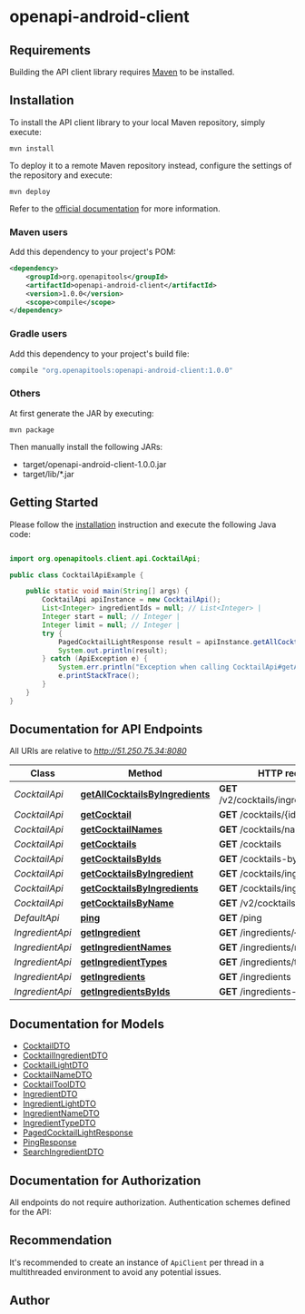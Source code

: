 # openapi-android-client

## Requirements

Building the API client library requires [Maven](https://maven.apache.org/) to be installed.

## Installation

To install the API client library to your local Maven repository, simply execute:

```shell
mvn install
```

To deploy it to a remote Maven repository instead, configure the settings of the repository and execute:

```shell
mvn deploy
```

Refer to the [official documentation](https://maven.apache.org/plugins/maven-deploy-plugin/usage.html) for more information.

### Maven users

Add this dependency to your project's POM:

```xml
<dependency>
    <groupId>org.openapitools</groupId>
    <artifactId>openapi-android-client</artifactId>
    <version>1.0.0</version>
    <scope>compile</scope>
</dependency>
```

### Gradle users

Add this dependency to your project's build file:

```groovy
compile "org.openapitools:openapi-android-client:1.0.0"
```

### Others

At first generate the JAR by executing:

    mvn package

Then manually install the following JARs:

- target/openapi-android-client-1.0.0.jar
- target/lib/*.jar

## Getting Started

Please follow the [installation](#installation) instruction and execute the following Java code:

```java

import org.openapitools.client.api.CocktailApi;

public class CocktailApiExample {

    public static void main(String[] args) {
        CocktailApi apiInstance = new CocktailApi();
        List<Integer> ingredientIds = null; // List<Integer> | 
        Integer start = null; // Integer | 
        Integer limit = null; // Integer | 
        try {
            PagedCocktailLightResponse result = apiInstance.getAllCocktailsByIngredients(ingredientIds, start, limit);
            System.out.println(result);
        } catch (ApiException e) {
            System.err.println("Exception when calling CocktailApi#getAllCocktailsByIngredients");
            e.printStackTrace();
        }
    }
}

```

## Documentation for API Endpoints

All URIs are relative to *http://51.250.75.34:8080*

Class | Method | HTTP request | Description
------------ | ------------- | ------------- | -------------
*CocktailApi* | [**getAllCocktailsByIngredients**](docs/CocktailApi.md#getAllCocktailsByIngredients) | **GET** /v2/cocktails/ingredients/search | 
*CocktailApi* | [**getCocktail**](docs/CocktailApi.md#getCocktail) | **GET** /cocktails/{id} | 
*CocktailApi* | [**getCocktailNames**](docs/CocktailApi.md#getCocktailNames) | **GET** /cocktails/names/{name} | 
*CocktailApi* | [**getCocktails**](docs/CocktailApi.md#getCocktails) | **GET** /cocktails | 
*CocktailApi* | [**getCocktailsByIds**](docs/CocktailApi.md#getCocktailsByIds) | **GET** /cocktails-by-id | 
*CocktailApi* | [**getCocktailsByIngredient**](docs/CocktailApi.md#getCocktailsByIngredient) | **GET** /cocktails/ingredients/{id} | 
*CocktailApi* | [**getCocktailsByIngredients**](docs/CocktailApi.md#getCocktailsByIngredients) | **GET** /cocktails/ingredients | 
*CocktailApi* | [**getCocktailsByName**](docs/CocktailApi.md#getCocktailsByName) | **GET** /v2/cocktails | 
*DefaultApi* | [**ping**](docs/DefaultApi.md#ping) | **GET** /ping | 
*IngredientApi* | [**getIngredient**](docs/IngredientApi.md#getIngredient) | **GET** /ingredients/{id} | 
*IngredientApi* | [**getIngredientNames**](docs/IngredientApi.md#getIngredientNames) | **GET** /ingredients/names/{name} | 
*IngredientApi* | [**getIngredientTypes**](docs/IngredientApi.md#getIngredientTypes) | **GET** /ingredients/types | 
*IngredientApi* | [**getIngredients**](docs/IngredientApi.md#getIngredients) | **GET** /ingredients | 
*IngredientApi* | [**getIngredientsByIds**](docs/IngredientApi.md#getIngredientsByIds) | **GET** /ingredients-by-id | 


## Documentation for Models

 - [CocktailDTO](docs/CocktailDTO.md)
 - [CocktailIngredientDTO](docs/CocktailIngredientDTO.md)
 - [CocktailLightDTO](docs/CocktailLightDTO.md)
 - [CocktailNameDTO](docs/CocktailNameDTO.md)
 - [CocktailToolDTO](docs/CocktailToolDTO.md)
 - [IngredientDTO](docs/IngredientDTO.md)
 - [IngredientLightDTO](docs/IngredientLightDTO.md)
 - [IngredientNameDTO](docs/IngredientNameDTO.md)
 - [IngredientTypeDTO](docs/IngredientTypeDTO.md)
 - [PagedCocktailLightResponse](docs/PagedCocktailLightResponse.md)
 - [PingResponse](docs/PingResponse.md)
 - [SearchIngredientDTO](docs/SearchIngredientDTO.md)


## Documentation for Authorization

All endpoints do not require authorization.
Authentication schemes defined for the API:

## Recommendation

It's recommended to create an instance of `ApiClient` per thread in a multithreaded environment to avoid any potential issues.

## Author



